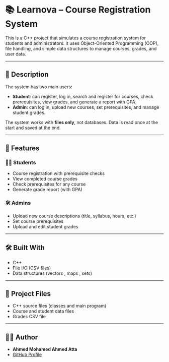 # 📚 Learnova – Course Registration System

This is a C++ project that simulates a course registration system for students and administrators. It uses Object-Oriented Programming (OOP), file handling, and simple data structures to manage courses, grades, and user data.

---

## 📌 Description

The system has two main users:
- **Student**: can register, log in, search and register for courses, check prerequisites, view grades, and generate a report with GPA.
- **Admin**: can log in, upload new courses, set prerequisites, and manage student grades.

The system works with **files only**, not databases. Data is read once at the start and saved at the end.

---

## 🧾 Features

### 👨‍🎓 Students
- Course registration with prerequisite checks
- View completed course grades
- Check prerequisites for any course
- Generate grade report (with GPA)

### 🛠 Admins
- Upload new course descriptions (title, syllabus, hours, etc.)
- Set course prerequisites
- Upload and edit student grades

---

## 🛠️ Built With

- C++
- File I/O (CSV files)
- Data structures (vectors , maps , sets)

---

## 📁 Project Files

- C++ source files (classes and main program)
- Course and student data files
- Grades CSV file

---

## 👨‍💻 Author

- **Ahmed Mohamed Ahmed Atta**
- [GitHub Profile](https://github.com/atta238)

